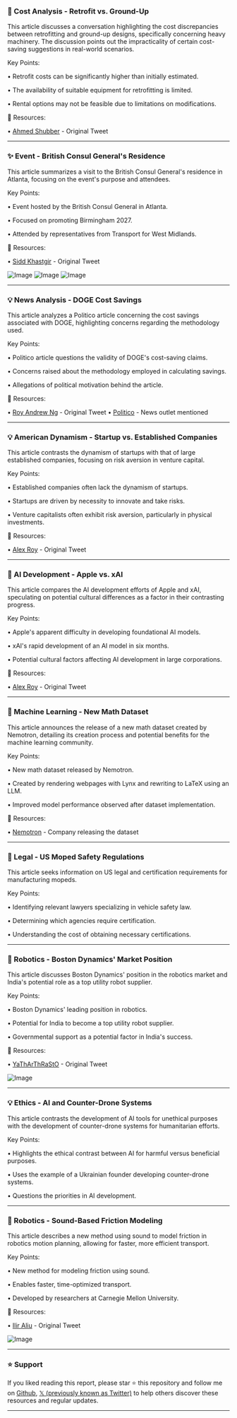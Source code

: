 ### 🤖 Cost Analysis - Retrofit vs. Ground-Up

This article discusses a conversation highlighting the cost discrepancies between retrofitting and ground-up designs, specifically concerning heavy machinery.  The discussion points out the impracticality of certain cost-saving suggestions in real-world scenarios.

Key Points:

• Retrofit costs can be significantly higher than initially estimated.


•  The availability of suitable equipment for retrofitting is limited.


•  Rental options may not be feasible due to limitations on modifications.


🔗 Resources:

• [Ahmed Shubber](https://x.com/ahmedshubber25) -  Original Tweet


---
### ✨ Event - British Consul General's Residence

This article summarizes a visit to the British Consul General's residence in Atlanta, focusing on the event's purpose and attendees.

Key Points:

•  Event hosted by the British Consul General in Atlanta.


•  Focused on promoting Birmingham 2027.


•  Attended by representatives from Transport for West Midlands.


🔗 Resources:

• [Sidd Khastgir](https://x.com/siddkhastgir) - Original Tweet


![Image](https://pbs.twimg.com/media/GzdKPOFXoAEA-xO?format=jpg&name=small)
![Image](https://pbs.twimg.com/media/GzdKPOGWcAAjqA2?format=jpg&name=small)
![Image](https://pbs.twimg.com/media/GzdKPOJXIAADfI_?format=jpg&name=small)


---
### 💡 News Analysis - DOGE Cost Savings

This article analyzes a Politico article concerning the cost savings associated with DOGE, highlighting concerns regarding the methodology used.

Key Points:

•  Politico article questions the validity of DOGE's cost-saving claims.


•  Concerns raised about the methodology employed in calculating savings.


•  Allegations of political motivation behind the article.


🔗 Resources:

• [Roy Andrew Ng](https://x.com/royandrewng) - Original Tweet
• [Politico](https://x.com/politico) -  News outlet mentioned


---
### 💡 American Dynamism - Startup vs. Established Companies

This article contrasts the dynamism of startups with that of large established companies, focusing on risk aversion in venture capital.

Key Points:

•  Established companies often lack the dynamism of startups.


•  Startups are driven by necessity to innovate and take risks.


•  Venture capitalists often exhibit risk aversion, particularly in physical investments.


🔗 Resources:

• [Alex Roy](https://x.com/AlexRoy144) - Original Tweet


---
### 🤖 AI Development - Apple vs. xAI

This article compares the AI development efforts of Apple and xAI, speculating on potential cultural differences as a factor in their contrasting progress.

Key Points:

•  Apple's apparent difficulty in developing foundational AI models.


•  xAI's rapid development of an AI model in six months.


•  Potential cultural factors affecting AI development in large corporations.


🔗 Resources:

• [Alex Roy](https://x.com/AlexRoy144) - Original Tweet


---
### 🤖 Machine Learning - New Math Dataset

This article announces the release of a new math dataset created by Nemotron, detailing its creation process and potential benefits for the machine learning community.

Key Points:

• New math dataset released by Nemotron.


• Created by rendering webpages with Lynx and rewriting to LaTeX using an LLM.


•  Improved model performance observed after dataset implementation.


🔗 Resources:

• [Nemotron](https://x.com/surmenok) -  Company releasing the dataset


---
### 🚀 Legal - US Moped Safety Regulations

This article seeks information on US legal and certification requirements for manufacturing mopeds.

Key Points:

•  Identifying relevant lawyers specializing in vehicle safety law.


•  Determining which agencies require certification.


•  Understanding the cost of obtaining necessary certifications.


---
### 🤖 Robotics - Boston Dynamics' Market Position

This article discusses Boston Dynamics' position in the robotics market and India's potential role as a top utility robot supplier.

Key Points:

•  Boston Dynamics' leading position in robotics.


•  Potential for India to become a top utility robot supplier.


•  Governmental support as a potential factor in India's success.


🔗 Resources:

• [YaThArThRaStO](https://x.com/YaThArThRaStO) - Original Tweet

![Image](https://pbs.twimg.com/ext_tw_video_thumb/1960700350442164224/pu/img/zxZGajJVxymLnnRQ.jpg)

---
### 💡 Ethics - AI and Counter-Drone Systems

This article contrasts the development of AI tools for unethical purposes with the development of counter-drone systems for humanitarian efforts.

Key Points:

•  Highlights the ethical contrast between AI for harmful versus beneficial purposes.


•  Uses the example of a Ukrainian founder developing counter-drone systems.


•  Questions the priorities in AI development.



---
### 🤖 Robotics - Sound-Based Friction Modeling

This article describes a new method using sound to model friction in robotics motion planning, allowing for faster, more efficient transport.

Key Points:

•  New method for modeling friction using sound.


•  Enables faster, time-optimized transport.


•  Developed by researchers at Carnegie Mellon University.


🔗 Resources:

• [Ilir Aliu](https://x.com/IlirAliu_) - Original Tweet

![Image](https://pbs.twimg.com/ext_tw_video_thumb/1960244576674799616/pu/img/A_DTSY_ds-82ZcNr.jpg)


---

### ⭐️ Support

If you liked reading this report, please star ⭐️ this repository and follow me on [Github](https://github.com/Drix10), [𝕏 (previously known as Twitter)](https://x.com/DRIX_10_) to help others discover these resources and regular updates.

---